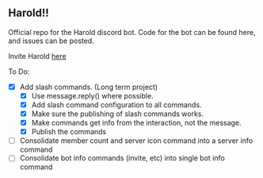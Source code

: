 ## Harold!!
Official repo for the Harold discord bot.
Code for the bot can be found here, and issues can be posted.

Invite Harold [here](https://discord.com/oauth2/authorize?client_id=808750224033185794&permissions=172578172147&scope=bot)

To Do:

- [x] Add slash commands. (Long term project)
  - [x] Use message.reply() where possible.
  - [x] Add slash command configuration to all commands.
  - [x] Make sure the publishing of slash commands works.
  - [x] Make commands get info from the interaction, not the message.
  - [x] Publish the commands
- [ ] Consolidate member count and server icon command into a server info command
- [ ] Consolidate bot info commands (invite, etc) into single bot info command
